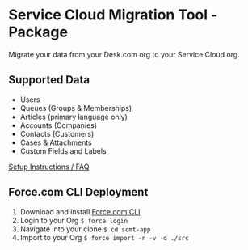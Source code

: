 # Service Cloud Migration Tool - Package

Migrate your data from your Desk.com org to your Service Cloud org.

## Supported Data
* Users
* Queues (Groups & Memberships)
* Articles (primary language only)
* Accounts (Companies)
* Contacts (Customers)
* Cases & Attachments
* Custom Fields and Labels

[Setup Instructions / FAQ](https://appexchange.salesforce.com/servlet/servlet.FileDownload?file=00P3A00000WIcRGUA1)


## Force.com CLI Deployment
1. Download and install [Force.com CLI](https://force-cli.heroku.com/)
2. Login to your Org `$ force login`
3. Navigate into your clone `$ cd scmt-app`
4. Import to your Org `$ force import -r -v -d ./src`
